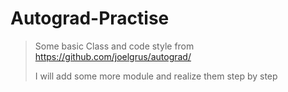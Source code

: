 # Autograd-Practise

> Some basic Class and code style from https://github.com/joelgrus/autograd/
> 
> I will add some more module and realize them step by step
> 